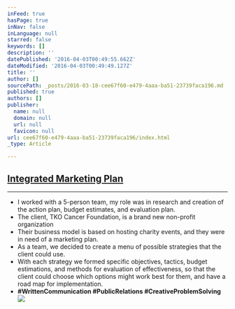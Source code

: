 ```yaml
---
inFeed: true
hasPage: true
inNav: false
inLanguage: null
starred: false
keywords: []
description: ''
datePublished: '2016-04-03T00:49:55.662Z'
dateModified: '2016-04-03T00:49:49.127Z'
title: ''
author: []
sourcePath: _posts/2016-03-18-cee67f60-e479-4aaa-ba51-23739faca196.md
published: true
authors: []
publisher:
  name: null
  domain: null
  url: null
  favicon: null
url: cee67f60-e479-4aaa-ba51-23739faca196/index.html
_type: Article

---
```

## [Integrated Marketing Plan][0]

****

* I worked with a 5-person team,  my role was in research and creation of the action plan, budget estimates, and evaluation plan.
* The client, TKO Cancer Foundation, is a brand new non-profit organization 
* Their business model is based on hosting charity events, and they were in need of a marketing plan.
* As a team, we decided to create a menu of possible strategies that the client could use.
* With each strategy we formed specific objectives, tactics, budget estimations, and methods for evaluation of effectiveness, so that the client could choose which options might work best for them, and have a road map for implementation.
* **\#WrittenCommunication \#PublicRelations \#CreativeProblemSolving**
![](https://the-grid-user-content.s3-us-west-2.amazonaws.com/56affd78-13dc-4a53-8fad-496ced1d5c82.jpg)

[0]: https://drive.google.com/file/d/0B_3Bn2B5HlnMcEhzRDkwbVpoNHM/view?usp=sharing